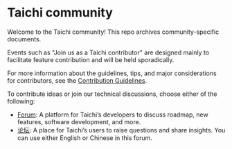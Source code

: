 # Taichi community

Welcome to the Taichi community! This repo archives community-specific documents. 

Events such as "Join us as a Taichi contributor" are designed mainly to facilitate feature contribution and will be held sporadically. 

For more information about the guidelines, tips, and major considerations for contributors, see the [Contribution Guidelines](https://docs.taichi-lang.org/lang/articles/contributor_guide).

To contribute ideas or join our technical discussions, choose either of the following: 
- [Forum](https://github.com/taichi-dev/taichi/discussions): A platform for Taichi’s developers to discuss roadmap, new features, software development, and more.
- [论坛](https://forum.taichi-lang.org): A place for Taichi’s users to raise questions and share insights. You can use either English or Chinese in this forum. 

